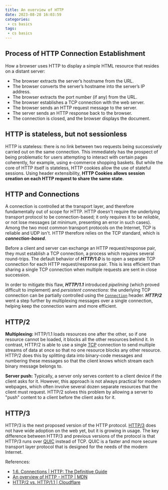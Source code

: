 ```yaml
---
title: An overview of HTTP
date: 2023-08-28 16:03:59
categories:
 - cs basics
tags:
 - cs basics
---
```


## Process of HTTP Connection Establishment

How a browser uses HTTP to display a simple HTML resource that resides on a distant server:

- The browser extracts the server’s hostname from the URL.
- The browser converts the server’s hostname into the server’s IP address.
- The browser extracts the port number (if any) from the URL.
- The browser establishes a TCP connection with the web server.
- The browser sends an HTTP request message to the server.
- The server sends an HTTP response back to the browser.
- The connection is closed, and the browser displays the document.

## HTTP is stateless, but not sessionless

HTTP is stateless: there is no link between two requests being successively carried out on the same connection. This immediately has the prospect of being problematic for users attempting to interact with certain pages coherently, for example, using e-commerce shopping baskets. But while the core of HTTP itself is stateless, HTTP cookies allow the use of stateful sessions. Using header extensibility, **HTTP Cookies allows session creation on each HTTP request to share the same state**.

## HTTP and Connections

A connection is controlled at the transport layer, and therefore fundamentally out of scope for HTTP. HTTP doesn't require the underlying transport protocol to be connection-based; it only requires it to be *reliable*, or not lose messages (at minimum, presenting an error in such cases). Among the two most common transport protocols on the Internet, TCP is reliable and UDP isn't. HTTP therefore relies on the TCP standard, which is ***connection-based***.

Before a client and server can exchange an HTTP request/response pair, they must establish a TCP connection, a process which requires several round-trips. The default behavior of ***HTTP/1.0*** is to open a separate TCP connection for each HTTP request/response pair. This is less efficient than sharing a single TCP connection when multiple requests are sent in close succession.

In order to mitigate this flaw, ***HTTP/1.1*** introduced *pipelining* (which proved difficult to implement) and *persistent connections*: the underlying TCP connection can be partially controlled using the [`Connection`](https://developer.mozilla.org/en-US/docs/Web/HTTP/Headers/Connection) header. ***HTTP/2*** went a step further by multiplexing messages over a single connection, helping keep the connection warm and more efficient.

## HTTP/2

**Multiplexing:** HTTP/1.1 loads resources one after the other, so if one resource cannot be loaded, it blocks all the other resources behind it. In contrast, HTTP/2 is able to use a single [TCP](https://www.cloudflare.com/learning/ddos/glossary/tcp-ip/) connection to send multiple streams of data at once so that no one resource blocks any other resource. HTTP/2 does this by splitting data into binary-code messages and numbering these messages so that the client knows which stream each binary message belongs to.

**Server push:** Typically, a server only serves content to a client device if the client asks for it. However, this approach is not always practical for modern webpages, which often involve several dozen separate resources that the client must request. HTTP/2 solves this problem by allowing a server to "push" content to a client before the client asks for it. 

## HTTP/3

HTTP/3 is the next proposed version of the HTTP protocol. [HTTP/3](https://www.cloudflare.com/learning/performance/what-is-http3/) does not have wide adoption on the web yet, but it is growing in usage. The key difference between HTTP/3 and previous versions of the protocol is that HTTP/3 runs over [QUIC](https://www.cloudflare.com/learning/ddos/what-is-a-quic-flood/) instead of TCP. QUIC is a faster and more secure transport layer protocol that is designed for the needs of the modern Internet.

References:

- [1.6. Connections | HTTP: The Definitive Guide](https://learning.oreilly.com/library/view/http-the-definitive/1565925092/ch01s06.html)
- [An overview of HTTP - HTTP | MDN](https://developer.mozilla.org/en-US/docs/Web/HTTP/Overview)
- [HTTP/2 vs. HTTP/1.1 | Cloudflare](https://www.cloudflare.com/learning/performance/http2-vs-http1.1/)